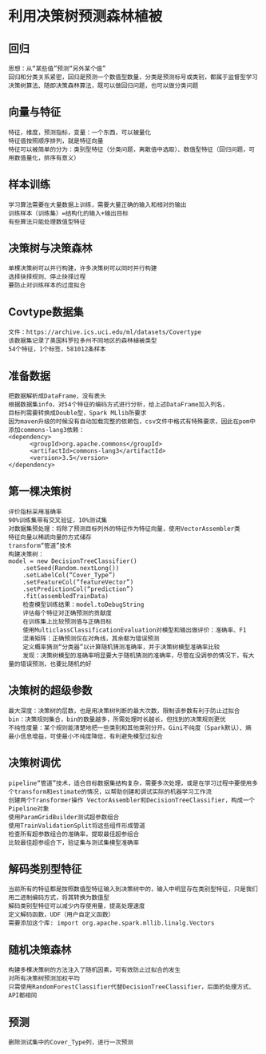  # 利用决策树预测森林植被
## 回归
	思想：从“某些值”预测“另外某个值”
	回归和分类关系紧密，回归是预测一个数值型数量，分类是预测标号或类别，都属于监督型学习
	决策树算法、随即决策森林算法，既可以做回归问题，也可以做分类问题
## 向量与特征
	特征，维度，预测指标，变量：一个东西，可以被量化
	特征值按照顺序排列，就是特征向量
	特征可以被简单的分为：类别型特征（分类问题，离散值中选取）、数值型特征（回归问题，可用数值量化，排序有意义）
## 样本训练
	学习算法需要在大量数据上训练，需要大量正确的输入和相对的输出
	训练样本（训练集）=结构化的输入+输出目标
	有些算法只能处理数值型特征
## 决策树与决策森林
	单棵决策树可以并行构建，许多决策树可以同时并行构建
	选择抉择规则、停止抉择过程
	要防止对训练样本的过度拟合
## Covtype数据集
	文件：https://archive.ics.uci.edu/ml/datasets/Covertype
	该数据集记录了美国科罗拉多州不同地区的森林植被类型
	54个特征，1个标签，581012条样本
## 准备数据
	把数据解析成DataFrame，没有表头
	根据数据集info，对54个特征的编码方式进行分析，给上述DataFrame加入列名，
	目标列需要转换成Double型，Spark MLlib所要求
	因为maven升级的时候没有自动加载完整的依赖包，csv文件中格式有特殊要求，因此在pom中添加commons-lang3依赖：
	<dependency>
	      <groupId>org.apache.commons</groupId>
	      <artifactId>commons-lang3</artifactId>
	      <version>3.5</version>
	</dependency>
## 第一棵决策树
	评价指标采用准确率
	90%训练集带有交叉验证，10%测试集
	对数据集预处理：将除了预测目标列外的特征作为特征向量，使用VectorAssembler类
	特征向量以稀疏向量的方式储存
	transform“管道”技术
	构建决策树：
	model = new DecisionTreeClassifier()
		.setSeed(Random.nextLong())
		.setLabelCol(“Cover_Type”)
		.setFeatureCol(“featureVector”)
		.setPredictionCol(“prediction”)
		.fit(assembledTrainData)
		检查模型训练结果：model.toDebugString
		评估每个特征对正确预测的贡献度
		在训练集上比较预测值与正确目标
		使用MulticlassClassificationEvaluation对模型和输出做评价：准确率、F1
		混淆矩阵：正确预测仅在对角线，其余都为错误预测
		定义概率猜测“分类器”以计算随机猜测准确率，并于决策树模型准确率比较
		发现：决策树模型的准确率明显要大于随机猜测的准确率，尽管在没调参的情况下，有大量的错误预测，也要比随机的好
## 决策树的超级参数
	最大深度：决策树的层数，也是用决策树判断的最大次数，限制该参数有利于防止过拟合
	bin：决策规则集合，bin的数量越多，所需处理时长越长，但找到的决策规则更优
	不纯性度量：某个规则能清楚地把一些类别和其他类别分开。Gini不纯度（Spark默认）、熵
	最小信息增益，可使最小不纯度降低，有利避免模型过拟合
## 决策树调优
	pipeline“管道”技术，适合目标数据集结构复杂，需要多次处理，或是在学习过程中要使用多个transform和estimate的情况，以帮助创建和调试实际的机器学习工作流
	创建两个Transformer操作 VectorAssembler和DecisionTreeClassifier，构成一个Pipeline对象
	使用ParamGridBuilder测试超参数组合
	使用TrainValidationSplit将这些组件形成管道
	检查所有超参数组合的准确率，提取最佳超参组合
	比较最佳超参组合下，验证集与测试集模型准确率
## 解码类别型特征
	当前所有的特征都是按照数值型特征输入到决策树中的，输入中明显存在类别型特征，只是我们用二进制编码方式，将其转换为数值型
	解码类别型特征可以减少内存使用量，提高处理速度
	定义解码函数，UDF（用户自定义函数）
	需要添加这个库: import org.apache.spark.mllib.linalg.Vectors
## 随机决策森林
	构建多棵决策树的方法注入了随机因素，可有效防止过拟合的发生
	对所有决策树预测加权平均
	只需使用RandomForestClassifier代替DecisionTreeClassifier，后面的处理方式、API都相同
## 预测
	删除测试集中的Cover_Type列，进行一次预测
